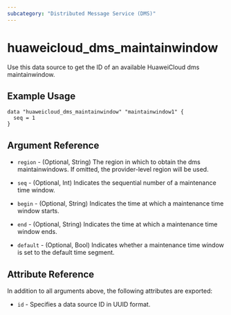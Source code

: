 ```yaml
---
subcategory: "Distributed Message Service (DMS)"
---
```


# huaweicloud_dms_maintainwindow

Use this data source to get the ID of an available HuaweiCloud dms maintainwindow.

## Example Usage

```hcl
data "huaweicloud_dms_maintainwindow" "maintainwindow1" {
  seq = 1
}
```

## Argument Reference

* `region` - (Optional, String) The region in which to obtain the dms maintainwindows. If omitted, the provider-level
  region will be used.

* `seq` - (Optional, Int) Indicates the sequential number of a maintenance time window.

* `begin` - (Optional, String) Indicates the time at which a maintenance time window starts.

* `end` - (Optional, String) Indicates the time at which a maintenance time window ends.

* `default` - (Optional, Bool) Indicates whether a maintenance time window is set to the default time segment.

## Attribute Reference

In addition to all arguments above, the following attributes are exported:

* `id` - Specifies a data source ID in UUID format.

